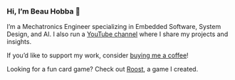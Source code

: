 ### Hi, I’m Beau Hobba 👋

I’m a Mechatronics Engineer specializing in Embedded Software, System Design, and AI. I also run a [YouTube channel](https://www.youtube.com/channel/UC3kYB_ouZ5Lw0c3a65oNUCg) where I share my projects and insights.

If you’d like to support my work, consider [buying me a coffee](https://www.buymeacoffee.com/hobbabeau)!

Looking for a fun card game? Check out [Roost](https://www.roostgame.com/), a game I created.
